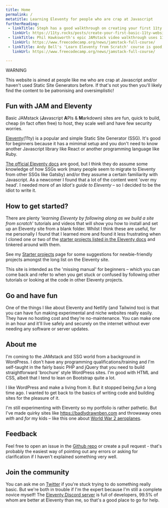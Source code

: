 ```yaml
---
title: Home
permalink: /
metatitle: Learning Eleventy for people who are crap at Javascript
furtherReading:
 - linkTitle: Steph has a good walkthrough on creating your first 11ty site
   linkUrl: https://11ty.rocks/posts/create-your-first-basic-11ty-website/
 - linkTitle: Phil Hawksworth's epic JAMstack video walkthrough uses 11ty
   linkUrl: https://www.freecodecamp.org/news/jamstack-full-course/
 - linkTitle: Andy Bell's 'Learn Eleventy from Scratch' course is good, though it's not really for complete beginners or Javascript novices
   linkUrl: https://www.freecodecamp.org/news/jamstack-full-course/        

---
```

 
<div class="bg-gray-100 p-3 text-purple-900 border-8 border-purple-800 mb-3">
<p class="text-center font-semibold"><span class="text-5xl">WARNING</span><br>
<p class="text-center font-semibold">This website is aimed at people like me who are crap at Javascript and/or haven't used Static Site Generators before. If that's not you then you'll likely find the content to be patronising and oversimplistic!</p></div>    

## Fun with JAM and Eleventy
Basic JAMstack (**J**avascript **A**PIs & **M**arkdown) sites are fun, quick to build, cheap (in fact often free) to host, they scale well and have few security worries.

[Eleventy](#https://11ty.dev)(11ty) is a popular and simple Static Site Generator (SSG). It's good for beginners because it has a mimimal setup and you don't need to know another Javascript library like React or another programming language like Ruby. 

[The official Eleventy docs](https://www.11ty.dev/docs/) are good, but I think they do assume some knowledge of how SSGs work (many people seem to migrate to Eleventy from other SSGs like Gatsby) and/or they assume a certain familiarity with Javascript. As a newcomer I found that a lot of the content went 'over my head'. I needed more of an *Idiot's guide to Eleventy* – so I decided to be the idiot to write it.
 

## How to get started?
There are plenty '*learning Eleventy by following along as we build a site from scratch*' tutorials and videos that will show you how to install and set up an Eleventy site from a blank folder. Whilst I think these are useful, for me personally I found that I learned more and found it less frustrating when I cloned one or two of the [starter projects listed in the Eleventy docs](https://www.11ty.dev/docs/starter/) and tinkered around with them. 

See my [Starter projects](/starter-projects) page for some suggestions for newbie-friendly projects amongst the long list on the Eleventy site.

This site is intended as the 'missing manual' for beginners – which you can come back and refer to when you get stuck or confused by following other tutorials or looking at the code in other Eleventy projects.

## Go and have fun
One of the things I like about Eleventy and Netlify (and Tailwind too) is that you can have fun making experimental and niche websites really easily. They have no hosting cost and they're no-maintenance. You can make one in an hour and it'll live safely and securely on the internet without ever needing any software or server updates.

## About me
I'm coming to the JAMstack and SSG world from a background in WordPress. I don't have any programming qualifications/training and I'm self-taught in the fairly basic PHP and jQuery that you need to build straightforward 'brochure' style WordPress sites. I'm good with HTML and CSS, albeit that I tend to lean on Bootstrap quite a lot.

I like WordPress and make a living from it. But it stopped being *fun* a long time ago. I wanted to get back to the basics of writing code and building sites for the pleasure of it. 

I'm still experimenting with Eleventy so my portfolio is rather pathetic. But I've made quirky sites like https://badlydrawnben.com and throwaway ones *with* and *for* my kids – like this one about [World War 2 aeroplanes](https://ww2planes.netlify.app). 

## Feedback
Feel free to open an issue in the [Github repo](https://github.com/badlydrawnben/eleventy-guide) or create a pull request - that's probably the easiest way of pointing out any errors or asking for clarification if I haven't explained something very well. 

## Join the community
You can ask me on [Twitter](https://twitter.com/charitybiscuits) if you're stuck trying to do something really basic. But we're both in trouble if I'm the expert because I'm still a complete novice myself! The [Eleventy Discord server](https://www.11ty.dev/news/discord/) is full of developers, 99.5% of whom are better at Eleventy than me, so that's a good place to go for help. 
